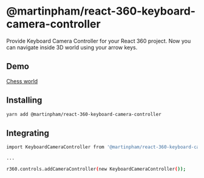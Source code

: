 # @martinpham/react-360-keyboard-camera-controller

Provide Keyboard Camera Controller for your React 360 project. Now you can navigate inside 3D world using your arrow keys.

## Demo

[Chess world](https://martinpham.github.io/react-360-keyboard-camera-controller/)


## Installing

```sh
yarn add @martinpham/react-360-keyboard-camera-controller
```

## Integrating

```sh
import KeyboardCameraController from '@martinpham/react-360-keyboard-camera-controller';

...

r360.controls.addCameraController(new KeyboardCameraController());
```

